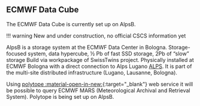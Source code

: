 ## ECMWF Data Cube

The ECMWF Data Cube is currently set up on AlpsB.

!!! warning
New and under construction, no official CSCS information yet

AlpsB is a storage system at the ECMWF Data Center in Bologna.
Storage-focused system, data hypercube, ½ Pb of fast SSD storage, 2Pb of “slow” storage
Build via workpackage of SwissTwins project.
Physically installed at ECMWF Bologna with a direct connection to Alps Lugano [ALPS](../alps/index.md).
It is part of the multi-site distributed infrastructure (Lugano, Lausanne, Bologna).

Using [polytope :material-open-in-new:](https://polytope-client.readthedocs.io/en/latest/index.html){:target="_blank"} web service it will be possible to query ECMWF MARS (Meteorological Archival and Retrieval System).
Polytope is being set up on AlpsB.
